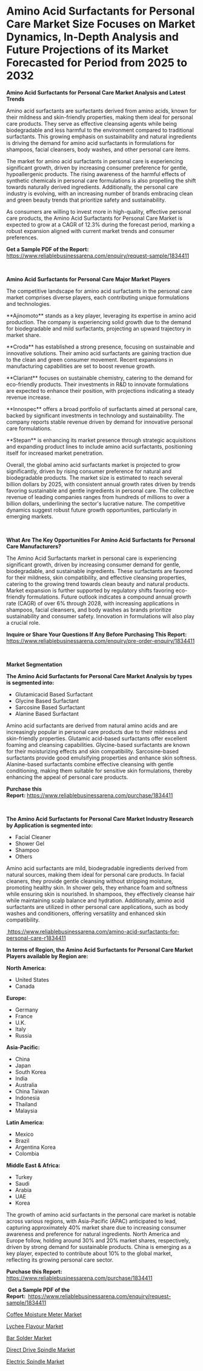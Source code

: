 <p><h1>Amino Acid Surfactants for Personal Care Market Size Focuses on Market Dynamics, In-Depth Analysis and Future Projections of its Market Forecasted for Period from 2025 to 2032</h1></p><p><strong>Amino Acid Surfactants for Personal Care Market Analysis and Latest Trends</strong></p>
<p><p>Amino acid surfactants are surfactants derived from amino acids, known for their mildness and skin-friendly properties, making them ideal for personal care products. They serve as effective cleansing agents while being biodegradable and less harmful to the environment compared to traditional surfactants. This growing emphasis on sustainability and natural ingredients is driving the demand for amino acid surfactants in formulations for shampoos, facial cleansers, body washes, and other personal care items.</p><p>The market for amino acid surfactants in personal care is experiencing significant growth, driven by increasing consumer preference for gentle, hypoallergenic products. The rising awareness of the harmful effects of synthetic chemicals in personal care formulations is also propelling the shift towards naturally derived ingredients. Additionally, the personal care industry is evolving, with an increasing number of brands embracing clean and green beauty trends that prioritize safety and sustainability. </p><p>As consumers are willing to invest more in high-quality, effective personal care products, the Amino Acid Surfactants for Personal Care Market is expected to grow at a CAGR of 12.3% during the forecast period, marking a robust expansion aligned with current market trends and consumer preferences.</p></p>
<p><strong>Get a Sample PDF of the Report:&nbsp;</strong> <a href="https://www.reliablebusinessarena.com/enquiry/request-sample/1834411?utm_campaign=2264&utm_medium=2&utm_source=Github&utm_content=ia&utm_term=03022025&utm_id=amino-acid-surfactants-for-personal-care">https://www.reliablebusinessarena.com/enquiry/request-sample/1834411</a></p>
<p>&nbsp;</p>
<p><strong>Amino Acid Surfactants for Personal Care Major Market Players</strong></p>
<p><p>The competitive landscape for amino acid surfactants in the personal care market comprises diverse players, each contributing unique formulations and technologies. </p><p>**Ajinomoto** stands as a key player, leveraging its expertise in amino acid production. The company is experiencing solid growth due to the demand for biodegradable and mild surfactants, projecting an upward trajectory in market share. </p><p>**Croda** has established a strong presence, focusing on sustainable and innovative solutions. Their amino acid surfactants are gaining traction due to the clean and green consumer movement. Recent expansions in manufacturing capabilities are set to boost revenue growth.</p><p>**Clariant** focuses on sustainable chemistry, catering to the demand for eco-friendly products. Their investments in R&D to innovate formulations are expected to enhance their position, with projections indicating a steady revenue increase.</p><p>**Innospec** offers a broad portfolio of surfactants aimed at personal care, backed by significant investments in technology and sustainability. The company reports stable revenue driven by demand for innovative personal care formulations.</p><p>**Stepan** is enhancing its market presence through strategic acquisitions and expanding product lines to include amino acid surfactants, positioning itself for increased market penetration.</p><p>Overall, the global amino acid surfactants market is projected to grow significantly, driven by rising consumer preference for natural and biodegradable products. The market size is estimated to reach several billion dollars by 2025, with consistent annual growth rates driven by trends favoring sustainable and gentle ingredients in personal care. The collective revenue of leading companies ranges from hundreds of millions to over a billion dollars, underlining the sector's lucrative nature. The competitive dynamics suggest robust future growth opportunities, particularly in emerging markets.</p></p>
<p>&nbsp;</p>
<p><strong>What Are The Key Opportunities For Amino Acid Surfactants for Personal Care Manufacturers?</strong></p>
<p><p>The Amino Acid Surfactants market in personal care is experiencing significant growth, driven by increasing consumer demand for gentle, biodegradable, and sustainable ingredients. These surfactants are favored for their mildness, skin compatibility, and effective cleansing properties, catering to the growing trend towards clean beauty and natural products. Market expansion is further supported by regulatory shifts favoring eco-friendly formulations. Future outlook indicates a compound annual growth rate (CAGR) of over 6% through 2028, with increasing applications in shampoos, facial cleansers, and body washes as brands prioritize sustainability and consumer safety. Innovation in formulations will also play a crucial role.</p></p>
<p><strong>Inquire or Share Your Questions If Any Before Purchasing This Report:</strong> <a href="https://www.reliablebusinessarena.com/enquiry/pre-order-enquiry/1834411?utm_campaign=2264&utm_medium=2&utm_source=Github&utm_content=ia&utm_term=03022025&utm_id=amino-acid-surfactants-for-personal-care">https://www.reliablebusinessarena.com/enquiry/pre-order-enquiry/1834411</a></p>
<p>&nbsp;</p>
<p><strong>Market Segmentation</strong></p>
<p><strong>The Amino Acid Surfactants for Personal Care Market Analysis by types is segmented into:</strong></p>
<p><ul><li>Glutamicacid Based Surfactant</li><li>Glycine Based Surfactant</li><li>Sarcosine Based Surfactant</li><li>Alanine Based Surfactant</li></ul></p>
<p><p>Amino acid surfactants are derived from natural amino acids and are increasingly popular in personal care products due to their mildness and skin-friendly properties. Glutamic acid-based surfactants offer excellent foaming and cleansing capabilities. Glycine-based surfactants are known for their moisturizing effects and skin compatibility. Sarcosine-based surfactants provide good emulsifying properties and enhance skin softness. Alanine-based surfactants combine effective cleansing with gentle conditioning, making them suitable for sensitive skin formulations, thereby enhancing the appeal of personal care products.</p></p>
<p><strong>Purchase this Report:&nbsp;</strong><a href="https://www.reliablebusinessarena.com/purchase/1834411?utm_campaign=2264&utm_medium=2&utm_source=Github&utm_content=ia&utm_term=03022025&utm_id=amino-acid-surfactants-for-personal-care">https://www.reliablebusinessarena.com/purchase/1834411</a></p>
<p>&nbsp;</p>
<p><strong>The Amino Acid Surfactants for Personal Care Market Industry Research by Application is segmented into:</strong></p>
<p><ul><li>Facial Cleaner</li><li>Shower Gel</li><li>Shampoo</li><li>Others</li></ul></p>
<p><p>Amino acid surfactants are mild, biodegradable ingredients derived from natural sources, making them ideal for personal care products. In facial cleaners, they provide gentle cleansing without stripping moisture, promoting healthy skin. In shower gels, they enhance foam and softness while ensuring skin is nourished. In shampoos, they effectively cleanse hair while maintaining scalp balance and hydration. Additionally, amino acid surfactants are utilized in other personal care applications, such as body washes and conditioners, offering versatility and enhanced skin compatibility.</p></p>
<p><a href="https://www.reliablebusinessarena.com/amino-acid-surfactants-for-personal-care-r1834411?utm_campaign=2264&utm_medium=2&utm_source=Github&utm_content=ia&utm_term=03022025&utm_id=amino-acid-surfactants-for-personal-care">&nbsp;https://www.reliablebusinessarena.com/amino-acid-surfactants-for-personal-care-r1834411</a></p>
<p><strong>In terms of Region, the Amino Acid Surfactants for Personal Care Market Players available by Region are:</strong></p>
<p>
    <p> <strong> North America: </strong>
        <ul>
            <li>United States</li>
            <li>Canada</li>
        </ul>
        </p> 
    <p> <strong> Europe: </strong>
        <ul>
            <li>Germany</li>
            <li>France</li>
            <li>U.K.</li>
            <li>Italy</li>
            <li>Russia</li>
        </ul>
        </p> 
    <p> <strong> Asia-Pacific: </strong>
        <ul>
            <li>China</li>
            <li>Japan</li>
            <li>South Korea</li>
            <li>India</li>
            <li>Australia</li>
            <li>China Taiwan</li>
            <li>Indonesia</li>
            <li>Thailand</li>
            <li>Malaysia</li>
        </ul>
        </p> 
    <p> <strong> Latin America: </strong>
        <ul>
            <li>Mexico</li>
            <li>Brazil</li>
            <li>Argentina Korea</li>
            <li>Colombia</li>
        </ul>
        </p> 
    <p> <strong> Middle East & Africa: </strong>
        <ul>
            <li>Turkey</li>
            <li>Saudi</li>
            <li>Arabia</li>
            <li>UAE</li>
            <li>Korea</li>
        </ul>
    </p>
    </p>
<p><p>The growth of amino acid surfactants in the personal care market is notable across various regions, with Asia-Pacific (APAC) anticipated to lead, capturing approximately 40% market share due to increasing consumer awareness and preference for natural ingredients. North America and Europe follow, holding around 30% and 20% market shares, respectively, driven by strong demand for sustainable products. China is emerging as a key player, expected to contribute about 10% to the global market, reflecting its growing personal care sector.</p></p>
<p><strong>Purchase this Report: </strong><a href="https://www.reliablebusinessarena.com/purchase/1834411?utm_campaign=2264&utm_medium=2&utm_source=Github&utm_content=ia&utm_term=03022025&utm_id=amino-acid-surfactants-for-personal-care">https://www.reliablebusinessarena.com/purchase/1834411</a></p>
<p>&nbsp;<strong>Get a Sample PDF of the Report:&nbsp;&nbsp;</strong><a href="https://www.reliablebusinessarena.com/enquiry/request-sample/1834411?utm_campaign=2264&utm_medium=2&utm_source=Github&utm_content=ia&utm_term=03022025&utm_id=amino-acid-surfactants-for-personal-care">https://www.reliablebusinessarena.com/enquiry/request-sample/1834411</a></p>
<p><strong></strong></p>
<p><p><a href="https://www.linkedin.com/pulse/comprehensive-coffee-moisture-meter-report-industry-analysis-growth-alove?utm_campaign=2264&utm_medium=2&utm_source=Github&utm_content=ia&utm_term=03022025&utm_id=amino-acid-surfactants-for-personal-care">Coffee Moisture Meter Market</a></p><p><a href="https://www.linkedin.com/pulse/lychee-flavour-market-size-report-projected-cagr-63-offers-oxcyc?utm_campaign=2264&utm_medium=2&utm_source=Github&utm_content=ia&utm_term=03022025&utm_id=amino-acid-surfactants-for-personal-care">Lychee Flavour Market</a></p><p><a href="https://www.linkedin.com/pulse/key-drivers-bar-solder-market-how-its-growing-68-cagr-from-2025-yjkrc?utm_campaign=2264&utm_medium=2&utm_source=Github&utm_content=ia&utm_term=03022025&utm_id=amino-acid-surfactants-for-personal-care">Bar Solder Market</a></p><p><a href="https://www.linkedin.com/pulse/unlocking-potential-direct-drive-spindle-market-growth-trends-xbf4f?utm_campaign=2264&utm_medium=2&utm_source=Github&utm_content=ia&utm_term=03022025&utm_id=amino-acid-surfactants-for-personal-care">Direct Drive Spindle Market</a></p><p><a href="https://www.linkedin.com/pulse/electric-spindle-market-size-current-development-sales-5jutc?utm_campaign=2264&utm_medium=2&utm_source=Github&utm_content=ia&utm_term=03022025&utm_id=amino-acid-surfactants-for-personal-care">Electric Spindle Market</a></p></p>